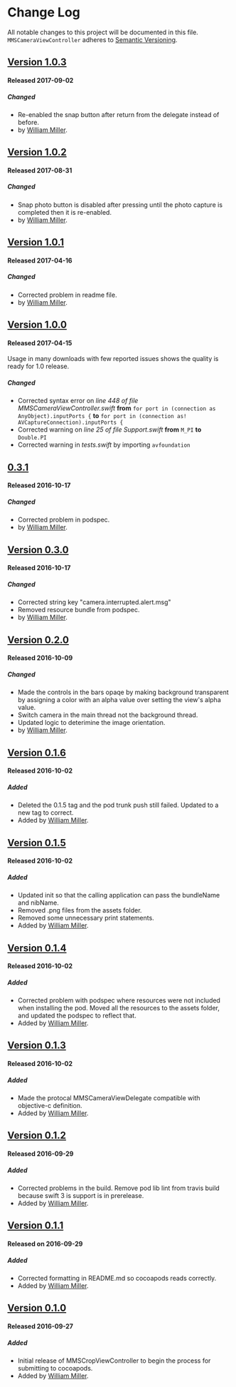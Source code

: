 # Change Log
All notable changes to this project will be documented in this file.
`MMSCameraViewController` adheres to [Semantic Versioning](http://semver.org/).

## [Version 1.0.3](https://github.com/miller-ms/MMSCameraViewController/releases/tag/1.0.3)
#### Released 2017-09-02

##### Changed
- Re-enabled the snap button after return from the delegate instead of before. 
- by [William Miller](https://github.com/miller-ms).

## [Version 1.0.2](https://github.com/miller-ms/MMSCameraViewController/releases/tag/1.0.2)
#### Released 2017-08-31

##### Changed
- Snap photo button is disabled after pressing until the photo capture is completed then it is re-enabled. 
- by [William Miller](https://github.com/miller-ms).

## [Version 1.0.1](https://github.com/miller-ms/MMSCameraViewController/releases/tag/1.0.1)
#### Released 2017-04-16
##### Changed
- Corrected problem in readme file.  
- by [William Miller](https://github.com/miller-ms).

## [Version 1.0.0](https://github.com/miller-ms/MMSCameraViewController/releases/tag/1.0.0)
#### Released 2017-04-15
Usage in many downloads with few reported issues shows the quality is ready for 1.0 release. 

##### Changed
- Corrected syntax error on *line 448 of file MMSCameraViewController.swift* **from** `for port in (connection as AnyObject).inputPorts {` **to** `for port in (connection as! AVCaptureConnection).inputPorts {`
- Corrected warning on *line 25 of file Support.swift* **from** `M_PI` **to** `Double.PI`
- Corrected warning in *tests.swift* by importing `avfoundation`

## [0.3.1](https://github.com/miller-ms/MMSCameraViewController/releases/tag/0.3.1)
####  Released 2016-10-17
##### Changed
- Corrected problem in podspec.
- by [William Miller](https://github.com/miller-ms).

## [Version 0.3.0](https://github.com/miller-ms/MMSCameraViewController/releases/tag/0.3.0)
#### Released 2016-10-17
##### Changed
- Corrected string key "camera.interrupted.alert.msg"
- Removed resource bundle from podspec.
- by [William Miller](https://github.com/miller-ms).

## [Version 0.2.0](https://github.com/miller-ms/MMSCameraViewController/releases/tag/0.2.0) 
#### Released 2016-10-09
##### Changed
- Made the controls in the bars opaqe by making background transparent by assigning a color with an alpha value over setting the view's alpha value.
- Switch camera in the main thread not the background thread.
- Updated logic to deterimine the image orientation.
- by [William Miller](https://github.com/miller-ms).

## [Version 0.1.6](https://github.com/miller-ms/MMSCameraViewController/releases/tag/0.1.6)
#### Released 2016-10-02
##### Added
- Deleted the 0.1.5 tag and the pod trunk push still failed. Updated to a new tag to correct.
- Added by [William Miller](https://github.com/miller-ms).

## [Version 0.1.5](https://github.com/miller-ms/MMSCameraViewController/releases/tag/0.1.5)
#### Released 2016-10-02
##### Added
- Updated init so that the calling application can pass the bundleName and nibName.
- Removed .png files from the assets folder.
- Removed some unnecessary print statements.
- Added by [William Miller](https://github.com/miller-ms).

## [Version 0.1.4](https://github.com/miller-ms/MMSCameraViewController/releases/tag/0.1.4)
#### Released 2016-10-02
##### Added
- Corrected problem with podspec where resources were not included when installing the pod.  Moved all the resources to the assets folder, and updated the podspec to reflect that.
- Added by [William Miller](https://github.com/miller-ms).

## [Version 0.1.3](https://github.com/miller-ms/MMSCameraViewController/releases/tag/0.1.3)
#### Released 2016-10-02
##### Added
- Made the protocal MMSCameraViewDelegate compatible with objective-c definition.
- Added by [William Miller](https://github.com/miller-ms).

## [Version 0.1.2 ](https://github.com/miller-ms/MMSCameraViewController/releases/tag/0.1.2)
#### Released 2016-09-29
##### Added
- Corrected problems in the build.  Remove pod lib lint from travis build because swift 3 is support is in prerelease.
- Added by [William Miller](https://github.com/miller-ms).

## [Version 0.1.1](https://github.com/miller-ms/MMSCameraViewController/releases/tag/0.1.1)
#### Released on 2016-09-29
##### Added
- Corrected formatting in README.md so cocoapods reads correctly.
- Added by [William Miller](https://github.com/miller-ms).

## [Version 0.1.0](https://github.com/miller-ms/MMSCameraViewController/releases/tag/0.1.0)
#### Released 2016-09-27
##### Added
- Initial release of MMSCropViewController to begin the process for submitting to cocoapods.
- Added by [William Miller](https://github.com/miller-ms).
